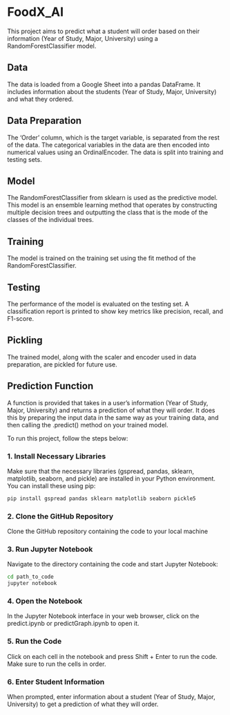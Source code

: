 # FoodX_AI

This project aims to predict what a student will order based on their information (Year of Study, Major, University) using a RandomForestClassifier model.

## Data
The data is loaded from a Google Sheet into a pandas DataFrame. It includes information about the students (Year of Study, Major, University) and what they ordered.

## Data Preparation
The ‘Order’ column, which is the target variable, is separated from the rest of the data. The categorical variables in the data are then encoded into numerical values using an OrdinalEncoder. The data is split into training and testing sets.

## Model
The RandomForestClassifier from sklearn is used as the predictive model. This model is an ensemble learning method that operates by constructing multiple decision trees and outputting the class that is the mode of the classes of the individual trees.

## Training
The model is trained on the training set using the fit method of the RandomForestClassifier.

## Testing
The performance of the model is evaluated on the testing set. A classification report is printed to show key metrics like precision, recall, and F1-score.

## Pickling
The trained model, along with the scaler and encoder used in data preparation, are pickled for future use.

## Prediction Function
A function is provided that takes in a user’s information (Year of Study, Major, University) and returns a prediction of what they will order. It does this by preparing the input data in the same way as your training data, and then calling the .predict() method on your trained model.

To run this project, follow the steps below:

### 1. Install Necessary Libraries
Make sure that the necessary libraries (gspread, pandas, sklearn, matplotlib, seaborn, and pickle) are installed in your Python environment. You can install these using pip:

```bash
pip install gspread pandas sklearn matplotlib seaborn pickle5
```
### 2. Clone the GitHub Repository
Clone the GitHub repository containing the code to your local machine

### 3. Run Jupyter Notebook
Navigate to the directory containing the code and start Jupyter Notebook:

```bash
cd path_to_code
jupyter notebook
```
### 4. Open the Notebook
In the Jupyter Notebook interface in your web browser, click on the predict.ipynb or predictGraph.ipynb to open it.

### 5. Run the Code
Click on each cell in the notebook and press Shift + Enter to run the code. Make sure to run the cells in order.

### 6. Enter Student Information
When prompted, enter information about a student (Year of Study, Major, University) to get a prediction of what they will order.
